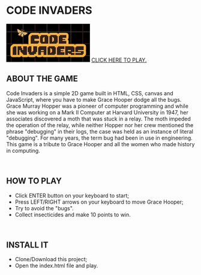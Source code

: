 <!-- # Code Invaders -->

<h1>CODE INVADERS</h1>
<img src="/images/logo_code_invaders.png">
<a href="http://127.0.0.1:5500/index.html" target="_blank">CLICK HERE TO PLAY.</a>
<br>
<h2>ABOUT THE GAME</h2>
<p>Code Invaders is a simple 2D game built in HTML, CSS, canvas and JavaScript, where you have to make Grace Hooper dodge all the bugs.</br>Grace Murray Hopper was a pioneer of computer programming and while she was working on a Mark II Computer at Harvard University in 1947, her associates discovered a moth that was stuck in a relay.
The moth impeded the operation of the relay, while neither Hopper nor her crew mentioned the phrase "debugging" in their logs, the case was held as an instance of literal "debugging". For many years, the term bug had been in use in engineering.</br>This game is a tribute to Grace Hooper and all the women who made history in computing.
</p>
<br>
<h2>HOW TO PLAY</h2>
<ul>
<li>Click ENTER button on your keyboard to start;</li>
<li>Press LEFT/RIGHT arrows on your keyboard to move Grace Hooper;</li>
<li>Try to avoid the "bugs".</li>
<li>Collect insecticides and make 10 points to win.</li>
</ul>
<br>
<h2>INSTALL IT</h2>
<ul>
<li>Clone/Download this project;</li>
<li>Open the index.html file and play.</li>
</ul>
